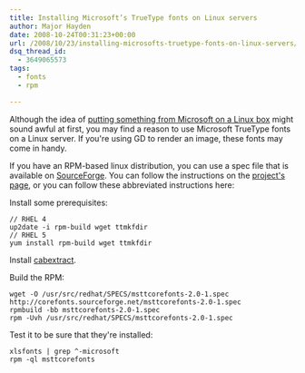 ```yaml
---
title: Installing Microsoft’s TrueType fonts on Linux servers
author: Major Hayden
date: 2008-10-24T00:31:23+00:00
url: /2008/10/23/installing-microsofts-truetype-fonts-on-linux-servers/
dsq_thread_id:
  - 3649065573
tags:
  - fonts
  - rpm

---
```

Although the idea of [putting something from Microsoft on a Linux box][1] might sound awful at first, you may find a reason to use Microsoft TrueType fonts on a Linux server. If you're using GD to render an image, these fonts may come in handy.

If you have an RPM-based linux distribution, you can use a spec file that is available on [SourceForge][2]. You can follow the instructions on the [project's page][2], or you can follow these abbreviated instructions here:

Install some prerequisites:

```
// RHEL 4
up2date -i rpm-build wget ttmkfdir
// RHEL 5
yum install rpm-build wget ttmkfdir
```


Install [cabextract][3].

Build the RPM:

```
wget -O /usr/src/redhat/SPECS/msttcorefonts-2.0-1.spec http://corefonts.sourceforge.net/msttcorefonts-2.0-1.spec
rpmbuild -bb msttcorefonts-2.0-1.spec
rpm -Uvh /usr/src/redhat/SPECS/msttcorefonts-2.0-1.spec
```


Test it to be sure that they're installed:

```
xlsfonts | grep ^-microsoft
rpm -ql msttcorefonts
```


 [1]: http://www.rtr.com/fpsupport/
 [2]: http://corefonts.sourceforge.net/
 [3]: http://rpmfind.net/linux/rpm2html/search.php?query=cabextract&submit=Search+...
